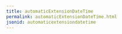 ```yaml
---
title: automaticExtensionDateTime
permalink: automaticExtensionDateTime.html
jsonid: automaticextensiondatetime
---
```

